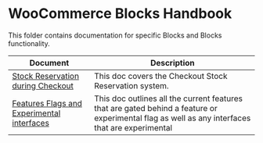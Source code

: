 # WooCommerce Blocks Handbook

This folder contains documentation for specific Blocks and Blocks functionality.

| Document                                                  | Description                                            |
| --------------------------------------------------------- | ------------------------------------------------------ |
| [Stock Reservation during Checkout](stock-reservation.md) | This doc covers the Checkout Stock Reservation system. |
| [Features Flags and Experimental interfaces](./feature-flags-and-experimental-interfaces.md) | This doc outlines all the current features that are gated behind a feature or experimental flag as well as any interfaces that are experimental |
